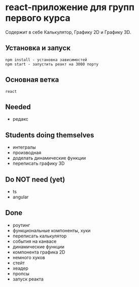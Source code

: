 # react-приложение для групп первого курса
Содержит в себе Калькулятор, Графику 2D и Графику 3D.

## Установка и запуск
```
npm install - установка зависимостей
npm start - запустить реакт на 3000 порту
```

## Основная ветка
```
react
```

## Needed
* редакс

## Students doing themselves
* интегралы 
* производная
* доделать динамические функции
* переписать графику 3D

## Do NOT need (yet)
* ts
* angular

## Done
* роутинг
* функциональные компоненты, хуки
* переписать калькулятор
* события на канвасе
* динамические функции
* компонента графика 2D
* немного хуков
* стейт
* хеадер
* пропсы
* запуск реакта